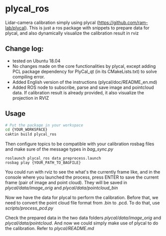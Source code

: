 # plycal_ros
Lidar-camera calibration simply using plycal (https://github.com/ram-lab/plycal). This is just a ros package with snippets to prepare data for plycal, and also dynamically visualize the calibration result in rviz

## Change log:

- tested on Ubuntu 18.04
- No changes made on the core functionalities by plycal, except adding PCL package dependency for PlyCal_qt (in its CMakeLists.txt) to solve compiling error. 
- Added English version of the instructions (plycal/doc/README_en.md)
- Added ROS node to subscribe, parse and save image and pointcloud data. If calibration result is already provided, it also visualize the projection in RVIZ

## Usage

```bash
# Put the package in your workspace
cd {YOUR_WORKSPACE}
caktin build plycal_ros
```

Then configure topics to be compatible with your calibration rosbag files and make sure of the message types in *bag_sync.py*

```
roslaunch plycal_ros data_preprocess.launch
rosbag play {YOUR_PATH_TO_BAGFILE}
```

You could run with rviz to see the what's the currently frame like, and in the console where you launched the process, press ENTER to save the current frame (pair of image and point cloud). They will be saved in *plycal/data/image_orig* and *plycal/data/pointcloud_bin*

Now we have the data for plycal to perform the calibration. Before that, we need to convert the point cloud file format from .bin to .pcd. To do that, use *scripts/process_pcd.py*

Check the prepared data in the two data folders *plycal/data/image_orig* and *plycal/data/pointcloud*. And now we could simply make use of plycal to do the calibration. Refer to *plycal/README.md*
